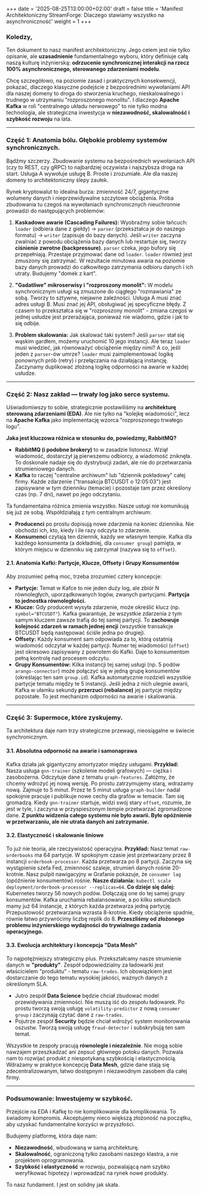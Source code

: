 +++
date = '2025-08-25T13:00:00+02:00'
draft = false
title = 'Manifest Architektoniczny StreamForge: Dlaczego stawiamy wszystko na asynchroniczność'
weight = 1
+++

### Koledzy,

Ten dokument to nasz manifest architektoniczny. Jego celem jest nie tylko opisanie, ale **uzasadnienie** fundamentalnego wyboru, który definiuje całą naszą kulturę inżynierską: **odrzucenie synchronicznej interakcji na rzecz 100% asynchronicznego, sterowanego zdarzeniami modelu**.

Chcę szczegółowo, na poziomie zasad i praktycznych konsekwencji, pokazać, dlaczego klasyczne podejście z bezpośrednimi wywołaniami API dla naszej domeny to droga do stworzenia kruchego, nieskalowalnego i trudnego w utrzymaniu "rozproszonego monolitu". I dlaczego **Apache Kafka** w roli "centralnego układu nerwowego" to nie tylko modna technologia, ale strategiczna inwestycja w **niezawodność, skalowalność i szybkość rozwoju** na lata.

---

### Część 1: Anatomia bólu. Głębokie problemy systemów synchronicznych.

Bądźmy szczerzy. Zbudowanie systemu na bezpośrednich wywołaniach API (czy to REST, czy gRPC) to najbardziej oczywista i najszybsza droga na start. Usługa A wywołuje usługę B. Proste i zrozumiałe. Ale dla naszej domeny to architektoniczny ślepy zaułek.

Rynek kryptowalut to idealna burza: zmienność 24/7, gigantyczne wolumeny danych i nieprzewidywalne szczytowe obciążenia. Próba zbudowania tu czegoś na wywołaniach synchronicznych nieuchronnie prowadzi do następujących problemów:

1.  **Kaskadowe awarie (Cascading Failures):** Wyobraźmy sobie łańcuch: `loader` (odbiera dane z giełdy) -> `parser` (przekształca je do naszego formatu) -> `writer` (zapisuje do bazy danych). Jeśli `writer` zaczyna zwalniać z powodu obciążenia bazy danych lub restartuje się, tworzy **ciśnienie zwrotne (backpressure)**. `parser` czeka, jego bufory się przepełniają. Przestaje przyjmować dane od `loader`. `loader` również jest zmuszony się zatrzymać. W rezultacie minutowa awaria na poziomie bazy danych prowadzi do całkowitego zatrzymania odbioru danych i ich utraty. Budujemy "domek z kart".

2.  **"Gadatliwe" mikroserwisy i "rozproszony monolit":** W modelu synchronicznym usługi są zmuszone do ciągłego "rozmawiania" ze sobą. Tworzy to sztywne, niejawne zależności. Usługa A musi znać adres usługi B. Musi znać jej API, obsługiwać jej specyficzne błędy. Z czasem to przekształca się w "rozproszony monolit" - zmiana czegoś w jednej usłudze jest przerażająca, ponieważ nie wiadomo, gdzie i jak to się odbije.

3.  **Problem skalowania:** Jak skalować taki system? Jeśli `parser` stał się wąskim gardłem, możemy uruchomić 10 jego instancji. Ale teraz `loader` musi wiedzieć, jak równoważyć obciążenie między nimi? A co, jeśli jeden z `parser`-ów umrze? `loader` musi zaimplementować logikę ponownych prób (retry) i przełączania na działającą instancję. Zaczynamy duplikować złożoną logikę odporności na awarie w każdej usłudze.

---

### Część 2: Nasz zakład — trwały log jako serce systemu.

Uświadomiwszy to sobie, strategicznie postawiliśmy na **architekturę sterowaną zdarzeniami (EDA)**. Ale nie tylko na "kolejkę wiadomości", lecz na **Apache Kafka** jako implementację wzorca "rozproszonego trwałego logu".

**Jaka jest kluczowa różnica w stosunku do, powiedzmy, RabbitMQ?**
-   **RabbitMQ (i podobne brokery)** to w zasadzie listonosz. Wziął wiadomość, dostarczył ją pierwszemu odbiorcy, a wiadomość zniknęła. To doskonale nadaje się do dystrybucji zadań, ale nie do przetwarzania strumieniowego danych.
-   **Kafka** to raczej "centralne archiwum" lub "dziennik pokładowy" całej firmy. Każde zdarzenie ("transakcja BTCUSDT o 12:05:03") jest zapisywane w tym dzienniku (temacie) i pozostaje tam przez określony czas (np. 7 dni), nawet po jego odczytaniu.

Ta fundamentalna różnica zmienia wszystko. Nasze usługi nie komunikują się już ze sobą. Współdziałają z tym centralnym archiwum:
-   **Producenci** po prostu dopisują nowe zdarzenia na koniec dziennika. Nie obchodzi ich, kto, kiedy i ile razy odczyta to zdarzenie.
-   **Konsumenci** czytają ten dziennik, każdy we własnym tempie. Kafka dla każdego konsumenta (a dokładniej, dla `consumer group`) pamięta, w którym miejscu w dzienniku się zatrzymał (nazywa się to `offset`).

#### 2.1. Anatomia Kafki: Partycje, Klucze, Offsety i Grupy Konsumentów

Aby zrozumieć pełną moc, trzeba zrozumieć cztery koncepcje:
-   **Partycje:** Temat w Kafce to nie jeden duży log, ale zbiór N równoległych, uporządkowanych logów, zwanych partycjami. **Partycja to jednostka równoległości.**
-   **Klucze:** Gdy producent wysyła zdarzenie, może określić klucz (np. `symbol="BTCUSDT"`). Kafka gwarantuje, że wszystkie zdarzenia z tym samym kluczem zawsze trafią do tej samej partycji. To **zachowuje kolejność zdarzeń w ramach jednej encji** (wszystkie transakcje BTCUSDT będą następować ściśle jedna po drugiej).
-   **Offsety:** Każdy konsument sam odpowiada za to, którą ostatnią wiadomość odczytał w każdej partycji. Numer tej wiadomości (`offset`) jest okresowo zapisywany z powrotem do Kafki. Daje to konsumentom pełną kontrolę nad procesem odczytu.
-   **Grupy Konsumentów:** Kilka instancji tej samej usługi (np. 5 podów `arango-connector`) może połączyć się w jedną grupę konsumentów (określając ten sam `group.id`). Kafka automatycznie rozdzieli wszystkie partycje tematu między te 5 instancji. Jeśli jedna z nich ulegnie awarii, Kafka w ułamku sekundy **przerzuci (rebalance)** jej partycje między pozostałe. To jest mechanizm odporności na awarie i skalowania.

---

### Część 3: Supermoce, które zyskujemy.

Ta architektura daje nam trzy strategiczne przewagi, nieosiągalne w świecie synchronicznym.

#### 3.1. Absolutna odporność na awarie i samonaprawa

Kafka działa jak gigantyczny amortyzator między usługami.
**Przykład:** Nasza usługa `gnn-trainer` (szkolenie modeli grafowych) — ciężka i zasobożerna. Odczytuje dane z tematu `graph-features`. Załóżmy, że chcemy wdrożyć jej nową wersję. Po prostu zatrzymujemy starą, wdrażamy nową. Zajmuje to 5 minut. Przez te 5 minut usługa `graph-builder` nadal spokojnie pracuje i publikuje nowe cechy dla grafów w temacie. Tam się gromadzą. Kiedy `gnn-trainer` startuje, widzi swój stary `offset`, rozumie, że jest w tyle, i zaczyna w przyspieszonym tempie przetwarzać zgromadzone dane. **Z punktu widzenia całego systemu nie było awarii. Było opóźnienie w przetwarzaniu, ale nie utrata danych ani zatrzymanie.**

#### 3.2. Elastyczność i skalowanie liniowe

To już nie teoria, ale rzeczywistość operacyjna.
**Przykład:** Nasz temat `raw-orderbooks` ma 64 partycje. W spokojnym czasie jest przetwarzany przez 8 instancji `orderbook-processor`. Każda przetwarza po 8 partycji. Zaczyna się wystąpienie szefa Fed, zmienność szaleje, strumień danych rośnie 20-krotnie. Nasz pulpit nawigacyjny w Grafanie pokazuje, że `consumer lag` (opóźnienie konsumentów) rośnie.
**Nasze działania:** `kubectl scale deployment/orderbook-processor --replicas=64`.
**Co dzieje się dalej:** Kubernetes tworzy 56 nowych podów. Dołączają one do tej samej grupy konsumentów. Kafka uruchamia rebalansowanie, a po kilku sekundach mamy już 64 instancje, z których każda przetwarza jedną partycję. Przepustowość przetwarzania wzrasta 8-krotnie. Kiedy obciążenie spadnie, równie łatwo przywrócimy liczbę replik do 8. **Przeszliśmy od złożonego problemu inżynierskiego wydajności do trywialnego zadania operacyjnego.**

#### 3.3. Ewolucja architektury i koncepcja "Data Mesh"

To najpotężniejszy strategiczny plus. Przekształcamy nasze strumienie danych w **"produkty"**.
Zespół odpowiedzialny za ładowarki jest właścicielem "produktu" - tematu `raw-trades`. Ich obowiązkiem jest dostarczanie do tego tematu wysokiej jakości, ważnych danych z określonym SLA.
-   Jutro zespół **Data Science** będzie chciał zbudować model przewidywania zmienności. Nie muszą iść do zespołu ładowarek. Po prostu tworzą swoją usługę `volatility-predictor` z nową `consumer group` i zaczynają czytać dane z `raw-trades`.
-   Pojutrze zespół **Security** będzie chciał wdrożyć system monitorowania oszustw. Tworzą swoją usługę `fraud-detector` i subskrybują ten sam temat.

Wszystkie te zespoły pracują **równolegle i niezależnie**. Nie mogą sobie nawzajem przeszkadzać ani zepsuć głównego potoku danych. Pozwala nam to rozwijać produkt z niespotykaną szybkością i elastycznością. Wdrażamy w praktyce koncepcję **Data Mesh**, gdzie dane stają się zdecentralizowanym, łatwo dostępnym i niezawodnym zasobem dla całej firmy.

---

### Podsumowanie: Inwestujemy w szybkość.

Przejście na EDA i Kafkę to nie komplikowanie dla komplikowania. To świadomy kompromis. Akceptujemy nieco większą złożoność na początku, aby uzyskać fundamentalne korzyści w przyszłości.

Budujemy platformę, która daje nam:
-   **Niezawodność**, wbudowaną w samą architekturę.
-   **Skalowalność**, ograniczoną tylko zasobami naszego klastra, a nie projektem oprogramowania.
-   **Szybkość i elastyczność** w rozwoju, pozwalającą nam szybko weryfikować hipotezy i wprowadzać na rynek nowe produkty.

To nasz fundament. I jest on solidny jak skała.